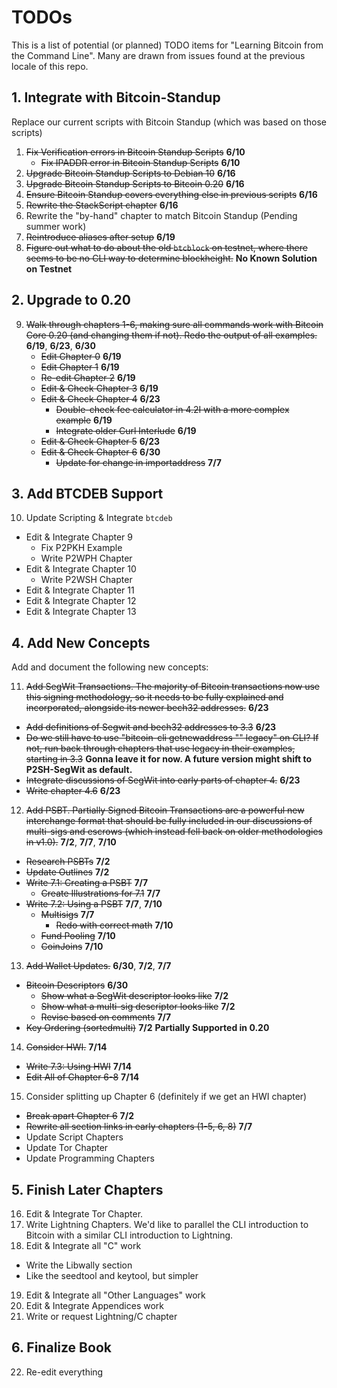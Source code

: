 # TODOs

This is a list of potential (or planned) TODO items for "Learning Bitcoin from the Command Line". Many are drawn from issues found at the previous locale of this repo.

## 1. Integrate with Bitcoin-Standup

Replace our current scripts with Bitcoin Standup (which was based on those scripts)

1. <strike>Fix Verification errors in Bitcoin Standup Scripts</strike> **6/10**
   * <strike>Fix IPADDR error in Bitcoin Standup Scripts</strike> **6/10**
2. <strike>Upgrade Bitcoin Standup Scripts to Debian 10</strike> **6/16**
3. <strike>Upgrade Bitcoin Standup Scripts to Bitcoin 0.20</strike> **6/16**
4. <strike>Ensure Bitcoin Standup covers everything else in previous scripts</strike> **6/16**
5. <strike>Rewrite the StackScript chapter</strike> **6/16**
6. Rewrite the "by-hand" chapter to match Bitcoin Standup (Pending summer work)
7. <strike>Reintroduce aliases after setup</strike> **6/19**
8. <strike>Figure out what to do about the old `btcblock` on testnet, where there seems to be no CLI way to determine blockheight.</strike> **No Known Solution on Testnet**

## 2. Upgrade to 0.20

9. <strike>Walk through chapters 1-6, making sure all commands work with Bitcoin Core 0.20 (and changing them if not). Redo the output of all examples.</strike> **6/19**, **6/23**, **6/30**
   * <strike>Edit Chapter 0</strike> **6/19**
   * <strike>Edit Chapter 1</strike> **6/19**
   * <strike>Re-edit Chapter 2</strike> **6/19**
   * <strike>Edit & Check Chapter 3</strike> **6/19**
   * <strike>Edit & Check Chapter 4</strike> **6/23**
      * <strike>Double-check fee calculator in 4.2I with a more complex example</strike> **6/19**
      * <strike>Integrate older Curl Interlude</strike> **6/19**
   * <strike>Edit & Check Chapter 5</strike> **6/23**
   * <strike>Edit & Check Chapter 6</strike> **6/30**
      * <strike>Update for change in importaddress</strike> **7/7**
   
## 3. Add BTCDEB Support

10. Update Scripting & Integrate `btcdeb`
   * Edit & Integrate Chapter 9
      * Fix P2PKH Example
      * Write P2WPH Chapter
   * Edit & Integrate Chapter 10
      * Write P2WSH Chapter
   * Edit & Integrate Chapter 11
   * Edit & Integrate Chapter 12
   * Edit & Integrate Chapter 13

## 4. Add New Concepts

Add and document the following new concepts:

11. <strike>Add SegWit Transactions. The majority of Bitcoin transactions now use this signing methodology, so it needs to be fully explained and incorporated, alongside its newer bech32 addresses.</strike> **6/23**
   * <strike>Add definitions of Segwit and bech32 addresses to 3.3</strike> **6/23**
   * <strike>Do we still have to use "bitcoin-cli getnewaddress "" legacy" on CLI? If not, run back through chapters that use legacy in their examples, starting in 3.3</strike> **Gonna leave it for now. A future version might shift to P2SH-SegWit as default.**
   * <strike>Integrate discussions of SegWit into early parts of chapter 4.</strike> **6/23**
   * <strike>Write chapter 4.6</strike> **6/23**
12. <strike>Add PSBT. Partially Signed Bitcoin Transactions are a powerful new interchange format that should be fully included in our discussions of multi-sigs and escrows (which instead fell back on older methodologies in v1.0).</strike> **7/2**, **7/7**, **7/10**
   * <strike>Research PSBTs</strike> **7/2**
   * <strike>Update Outlines</strike> **7/2**
   * <strike>Write 7.1: Creating a PSBT</strike> **7/7**
      * <strike>Create Illustrations for 7.1</strike> **7/7**
   * <strike>Write 7.2: Using a PSBT</strike> **7/7**, **7/10**
      * <strike>Multisigs</strike> **7/7**
         * <strike>Redo with correct math</strike> **7/10**
      * <strike>Fund Pooling</strike> **7/10**
      * <strike>CoinJoins</strike> **7/10**
      
13. <strike>Add Wallet Updates.</strike> **6/30**, **7/2**, **7/7**
   * <strike>Bitcoin Descriptors</strike> **6/30**
      * <strike>Show what a SegWit descriptor looks like</strike> **7/2**
      * <strike>Show what a multi-sig descriptor looks like</strike> **7/2**
      * <strike>Revise based on comments</strike> **7/7**
   * <strike>Key Ordering (sortedmulti)</strike> **7/2** **Partially Supported in 0.20**
14. <strike>Consider HWI.</strike> **7/14**
  * <strike>Write 7.3: Using HWI</strike> **7/14**
  * <strike>Edit All of Chapter 6-8</strike> **7/14**
15. Consider splitting up Chapter 6 (definitely if we get an HWI chapter)
   * <strike>Break apart Chapter 6</strike> **7/2**
   * <strike>Rewrite all section links in early chapters (1-5, 6, 8)</strike> **7/7**
   * Update Script Chapters
   * Update Tor Chapter
   * Update Programming Chapters
   
## 5. Finish Later Chapters

16. Edit & Integrate Tor Chapter. 
17. Write Lightning Chapters. We'd like to parallel the CLI introduction to Bitcoin with a similar CLI introduction to Lightning.
18. Edit & Integrate all "C" work
   * Write the Libwally section
   * Like the seedtool and keytool, but simpler
19. Edit & Integrate all "Other Languages" work
20. Edit & Integrate Appendices work
21. Write or request Lightning/C chapter

## 6. Finalize Book

22. Re-edit everything
